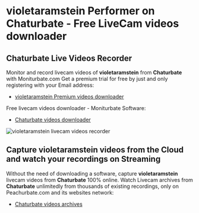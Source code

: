 # violetaramstein Performer on Chaturbate - Free LiveCam videos downloader

## Chaturbate Live Videos Recorder

Monitor and record livecam videos of **violetaramstein** from **Chaturbate** with Moniturbate.com
Get a premium trial for free by just and only registering with your Email address:
* [violetaramstein Premium videos downloader](https://moniturbate.com/request-demo-licence-key.html)

Free livecam videos downloader - Moniturbate Software:
* [Chaturbate videos downloader](https://moniturbate.com/moniturbate-download-software.html)

![violetaramstein livecam videos recorder](https://peachurnet.com/templates/moniturbate-software.png)


## Capture violetaramstein videos from the Cloud and watch your recordings on Streaming

Without the need of downloading a software, capture **violetaramstein** livecam videos from **Chaturbate** 100% online.
Watch Livecam archives from **Chaturbate** unlimitedly from thousands of existing recordings, only on Peachurbate.com and its websites network:
* [Chaturbate videos archives](https://peachurnet.com/)